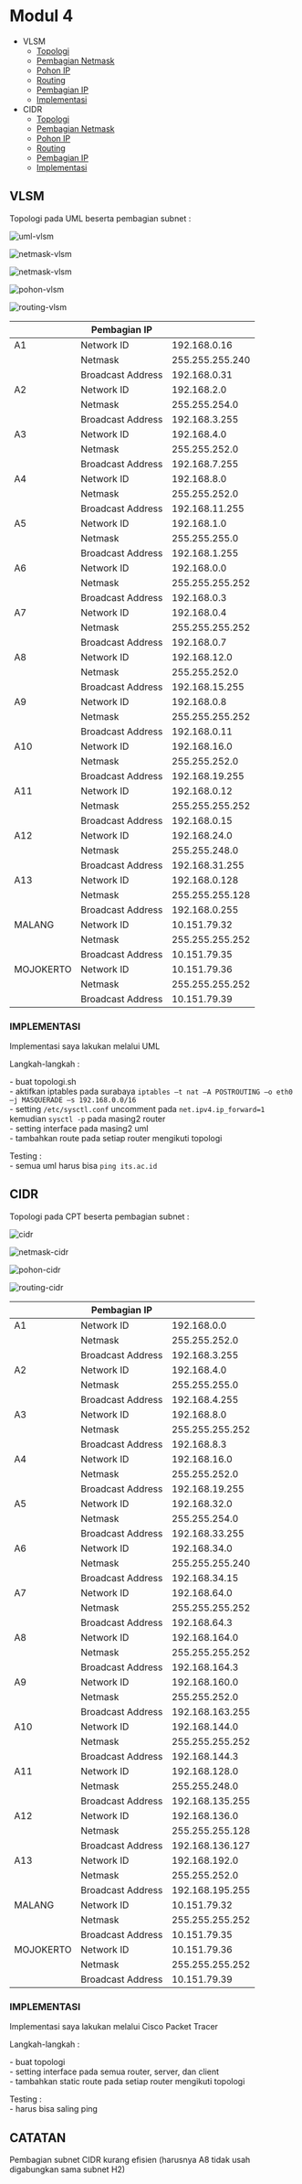 # Modul 4

 - VLSM
	 * <a href="#topologi-vlsm">Topologi</a>
	 * <a href="#netmask-vlsm">Pembagian Netmask</a>
	 * <a href="#pohon-vlsm">Pohon IP</a>
     * <a href="#routing-vlsm">Routing</a>
     * <a href="#pembagian-ip-vlsm">Pembagian IP</a>
     * <a href="#implementasi-vlsm">Implementasi</a>
 - CIDR
	 * <a href="#topologi-cidr">Topologi</a>
	 * <a href="#netmask-cidr">Pembagian Netmask</a>
	 * <a href="#pohon-cidr">Pohon IP</a>
     * <a href="#routing-cidr">Routing</a>
     * <a href="#pembagian-ip-cidr">Pembagian IP</a>
     * <a href="#implementasi-cidr">Implementasi</a>

## VLSM
<justify></justify>
<a id="topologi-vlsm"></a>
<p></p>
<p>Topologi pada UML beserta pembagian subnet : </p>

![uml-vlsm](img/uml-vlsm.png)
<a id="netmask-vlsm"></a>
<p></p>

![netmask-vlsm](img/netmask-vlsm.png)

![netmask-vlsm](img/rekap-netmask-vlsm.png)

<a id="pohon-vlsm"></a>
<p></p>

![pohon-vlsm](img/pohon-vlsm.png)

<a id="routing-vlsm"></a>
<p></p>

![routing-vlsm](img/routing-vlsm.png)

<a id="pembagian-ip-vlsm"></a>
<p></p>

|              | Pembagian IP      |                  |
|--------------|-------------------|------------------|
| A1           | Network ID        | 192.168.0.16     |
|              | Netmask           | 255.255.255.240  |
|              | Broadcast Address | 192.168.0.31     |
| A2           | Network ID        | 192.168.2.0      |
|              | Netmask           | 255.255.254.0    |
|              | Broadcast Address | 192.168.3.255    |
| A3           | Network ID        | 192.168.4.0      |
|              | Netmask           | 255.255.252.0    |
|              | Broadcast Address | 192.168.7.255    |
| A4           | Network ID        | 192.168.8.0      |
|              | Netmask           | 255.255.252.0    |
|              | Broadcast Address | 192.168.11.255   |
| A5           | Network ID        | 192.168.1.0      |
|              | Netmask           | 255.255.255.0    |
|              | Broadcast Address | 192.168.1.255    |
| A6           | Network ID        | 192.168.0.0      |
|              | Netmask           | 255.255.255.252  |
|              | Broadcast Address | 192.168.0.3      |
| A7           | Network ID        | 192.168.0.4      |
|              | Netmask           | 255.255.255.252  |
|              | Broadcast Address | 192.168.0.7      |
| A8           | Network ID        | 192.168.12.0     |
|              | Netmask           | 255.255.252.0    |
|              | Broadcast Address | 192.168.15.255   |
| A9           | Network ID        | 192.168.0.8      |
|              | Netmask           | 255.255.255.252  |
|              | Broadcast Address | 192.168.0.11     |
| A10          | Network ID        | 192.168.16.0     |
|              | Netmask           | 255.255.252.0    |
|              | Broadcast Address | 192.168.19.255   |
| A11          | Network ID        | 192.168.0.12     |
|              | Netmask           | 255.255.255.252  |
|              | Broadcast Address | 192.168.0.15     |
| A12          | Network ID        | 192.168.24.0     |
|              | Netmask           | 255.255.248.0    |
|              | Broadcast Address | 192.168.31.255   |
| A13          | Network ID        | 192.168.0.128    |
|              | Netmask           | 255.255.255.128  |
|              | Broadcast Address | 192.168.0.255    |
| MALANG       | Network ID        | 10.151.79.32     |
|              | Netmask           | 255.255.255.252  |
|              | Broadcast Address | 10.151.79.35     |
| MOJOKERTO    | Network ID        | 10.151.79.36     |
|              | Netmask           | 255.255.255.252  |
|              | Broadcast Address | 10.151.79.39     |

<a id="implementasi-vlsm"></a>
<p></p>

### IMPLEMENTASI
<p>Implementasi saya lakukan melalui UML</p>

<p>Langkah-langkah :</p>
<p>- buat topologi.sh <br>
- aktifkan iptables pada surabaya <code>iptables –t nat –A POSTROUTING –o eth0 –j MASQUERADE –s 192.168.0.0/16</code><br>
- setting <code>/etc/sysctl.conf</code> uncomment pada <code>net.ipv4.ip_forward=1</code> kemudian <code>sysctl -p</code> pada masing2 router<br>
- setting interface pada masing2 uml<br>
- tambahkan route pada setiap router mengikuti topologi</p>

<p>Testing :<br>
- semua uml harus bisa <code>ping its.ac.id</code></p>

</justify>

## CIDR
<justify>
<a id="topologi-cidr"></a>
<p></p>
<p>Topologi pada CPT beserta pembagian subnet : </p>

![cidr](img/cidr.png)
<a id="netmask-cidr"></a>
<p></p>

![netmask-cidr](img/netmask-cidr.png)

<a id="pohon-cidr"></a>
<p></p>

![pohon-cidr](img/pohon-cidr.png)

<a id="routing-cidr"></a>
<p></p>

![routing-cidr](img/routing-cidr.png)

<a id="pembagian-ip-cidr"></a>
<p></p>

|              |   Pembagian IP    |                  |
|--------------|-------------------|------------------|
| A1           | Network ID        | 192.168.0.0      |
|              | Netmask           | 255.255.252.0    |
|              | Broadcast Address | 192.168.3.255    |
| A2           | Network ID        | 192.168.4.0      |
|              | Netmask           | 255.255.255.0    |
|              | Broadcast Address | 192.168.4.255    |
| A3           | Network ID        | 192.168.8.0      |
|              | Netmask           | 255.255.255.252  |
|              | Broadcast Address | 192.168.8.3      |
| A4           | Network ID        | 192.168.16.0     |
|              | Netmask           | 255.255.252.0    |
|              | Broadcast Address | 192.168.19.255   |
| A5           | Network ID        | 192.168.32.0     |
|              | Netmask           | 255.255.254.0    |
|              | Broadcast Address | 192.168.33.255   |
| A6           | Network ID        | 192.168.34.0     |
|              | Netmask           | 255.255.255.240  |
|              | Broadcast Address | 192.168.34.15    |
| A7           | Network ID        | 192.168.64.0     |
|              | Netmask           | 255.255.255.252  |
|              | Broadcast Address | 192.168.64.3     |
| A8           | Network ID        | 192.168.164.0    |
|              | Netmask           | 255.255.255.252  |
|              | Broadcast Address | 192.168.164.3    |
| A9           | Network ID        | 192.168.160.0    |
|              | Netmask           | 255.255.252.0    |
|              | Broadcast Address | 192.168.163.255  |
| A10          | Network ID        | 192.168.144.0    |
|              | Netmask           | 255.255.255.252  |
|              | Broadcast Address | 192.168.144.3    |
| A11          | Network ID        | 192.168.128.0    |
|              | Netmask           | 255.255.248.0    |
|              | Broadcast Address | 192.168.135.255  |
| A12          | Network ID        | 192.168.136.0    |
|              | Netmask           | 255.255.255.128  |
|              | Broadcast Address | 192.168.136.127  |
| A13          | Network ID        | 192.168.192.0    |
|              | Netmask           | 255.255.252.0    |
|              | Broadcast Address | 192.168.195.255  |
| MALANG       | Network ID        | 10.151.79.32     |
|              | Netmask           | 255.255.255.252  |
|              | Broadcast Address | 10.151.79.35     |
| MOJOKERTO    | Network ID        | 10.151.79.36     |
|              | Netmask           | 255.255.255.252  |
|              | Broadcast Address | 10.151.79.39     |

<a id="implementasi-cidr"></a>
<p></p>

### IMPLEMENTASI
<p>Implementasi saya lakukan melalui Cisco Packet Tracer</p>

<p>Langkah-langkah :</p>
<p>- buat topologi <br>
- setting interface pada semua router, server, dan client<br>
- tambahkan static route pada setiap router mengikuti topologi</p>

<p>Testing :<br>
- harus bisa saling ping</p>

</justify>

## CATATAN
<justify>
<p>Pembagian subnet CIDR kurang efisien (harusnya A8 tidak usah digabungkan sama subnet H2)</p>
</justify>